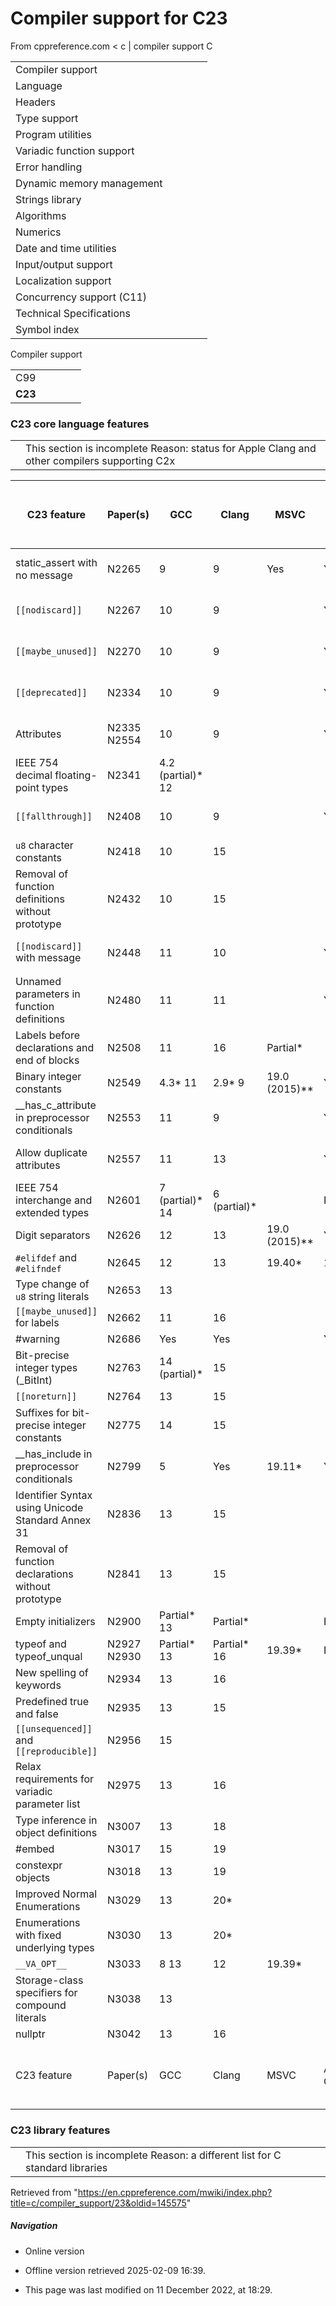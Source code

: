 # Compiler support for C23

From cppreference.com
< c‎ | compiler support
 C

|  |  |  |  |  |
| --- | --- | --- | --- | --- |
| Compiler support | | | | |
| Language | | | | |
| Headers | | | | |
| Type support | | | | |
| Program utilities | | | | |
| Variadic function support | | | | |
| Error handling | | | | |
| Dynamic memory management | | | | |
| Strings library | | | | |
| Algorithms | | | | |
| Numerics | | | | |
| Date and time utilities | | | | |
| Input/output support | | | | |
| Localization support | | | | |
| Concurrency support (C11) | | | | |
| Technical Specifications | | | | |
| Symbol index | | | | |

Compiler support

|  |  |  |  |  |
| --- | --- | --- | --- | --- |
| C99 | | | | |
| ****C23**** | | | | |

### C23 core language features

|  |  |
| --- | --- |
|  | This section is incomplete Reason: status for Apple Clang and other compilers supporting C2x |

| C23 feature | Paper(s) | GCC | Clang | MSVC | Apple Clang | EDG eccp | Intel C++ | Nvidia HPC C++ (ex PGI)\* | Nvidia nvcc | Cray |  |
| --- | --- | --- | --- | --- | --- | --- | --- | --- | --- | --- | --- |
| static_assert with no message | N2265 | 9 | 9 | Yes | Yes | 6.5 | 2021.1.2 (clang based) |  |  |  |
| `[[nodiscard]]` | N2267 | 10 | 9 |  | Yes | 6.4 | 2021.1.2 (clang based) |  |  |  |
| `[[maybe_unused]]` | N2270 | 10 | 9 |  | Yes | 6.4 | 2021.1.2 (clang based) |  |  |  |
| `[[deprecated]]` | N2334 | 10 | 9 |  | Yes | 6.4 | 2021.1.2 (clang based) |  |  |  |
| Attributes | N2335 N2554 | 10 | 9 |  | Yes | 6.4 | 2021.1.2 (clang based) |  |  |  |
| IEEE 754 decimal floating-point types | N2341 | 4.2 (partial)\* 12 |  |  |  |  | 13.0 (partial)\* |  |  |  |
| `[[fallthrough]]` | N2408 | 10 | 9 |  | Yes | 6.4 | 2021.1.2 (clang based) |  |  |  |
| `u8` character constants | N2418 | 10 | 15 |  |  | 6.5 | 2022.2 |  |  |  |
| Removal of function definitions without prototype | N2432 | 10 | 15 |  |  |  | 2022.2 |  |  |  |
| `[[nodiscard]]` with message | N2448 | 11 | 10 |  | Yes | 6.4 | 2021.1.2 (clang based) |  |  |  |
| Unnamed parameters in function definitions | N2480 | 11 | 11 |  | Yes | 6.4 | 2021.1.2 (clang based) |  |  |  |
| Labels before declarations and end of blocks | N2508 | 11 | 16 | Partial\* |  | 6.5 | 17.0\* |  |  |  |
| Binary integer constants | N2549 | 4.3\* 11 | 2.9\* 9 | 19.0 (2015)\*\* | Yes | 6.5 | 11.0\* |  |  |  |
| __has_c_attribute in preprocessor conditionals | N2553 | 11 | 9 |  | Yes | 6.5 | 2021.1.2 (clang based) |  |  |  |
| Allow duplicate attributes | N2557 | 11 | 13 |  | Yes | 6.5 | 2021.4 (clang-based |  |  |  |
| IEEE 754 interchange and extended types | N2601 | 7 (partial)\* 14 | 6 (partial)\* |  | Partial\* |  |  |  |  |  |
| Digit separators | N2626 | 12 | 13 | 19.0 (2015)\*\* | Yes | 6.5 | 18.0\* |  |  |  |
| `#elifdef` and `#elifndef` | N2645 | 12 | 13 | 19.40\* | 13.1.6\* | 6.5 | 2021.4 |  |  |  |
| Type change of `u8` string literals | N2653 | 13 |  |  |  |  |  |  |  |  |
| `[[maybe_unused]]` for labels | N2662 | 11 | 16 |  |  | 6.5 | 2022.2 |  |  |  |
| #warning | N2686 | Yes | Yes |  | Yes | 6.5 | Yes |  |  |  |
| Bit-precise integer types (_BitInt) | N2763 | 14 (partial)\* | 15 |  |  | 6.5 | 2022.2 |  |  |  |
| `[[noreturn]]` | N2764 | 13 | 15 |  |  | 6.5 | 2022.2 |  |  |  |
| Suffixes for bit-precise integer constants | N2775 | 14 | 15 |  |  |  | 2022.2 |  |  |  |
| __has_include in preprocessor conditionals | N2799 | 5 | Yes | 19.11\* | Yes | 6.5 | 18.0 |  |  |  |
| Identifier Syntax using Unicode Standard Annex 31 | N2836 | 13 | 15 |  |  | 6.5 | 2022.2 |  |  |  |
| Removal of function declarations without prototype | N2841 | 13 | 15 |  |  |  | 2022.2 |  |  |  |
| Empty initializers | N2900 | Partial\* 13 | Partial\* |  | Partial\* | Partial\* | Partial\* |  |  |  |
| typeof and typeof_unqual | N2927 N2930 | Partial\* 13 | Partial\* 16 | 19.39\* | Partial\* | Partial\* | Partial\* |  |  | Partial\* |
| New spelling of keywords | N2934 | 13 | 16 |  |  | 6.5 |  |  |  |  |
| Predefined true and false | N2935 | 13 | 15 |  |  |  | 2022.2 |  |  |  |
| `[[unsequenced]]` and `[[reproducible]]` | N2956 | 15 |  |  |  |  |  |  |  |  |
| Relax requirements for variadic parameter list | N2975 | 13 | 16 |  |  | 6.5 | 2023.1 |  |  |  |
| Type inference in object definitions | N3007 | 13 | 18 |  |  |  |  |  |  |  |
| #embed | N3017 | 15 | 19 |  |  |  |  |  |  |  |
| constexpr objects | N3018 | 13 | 19 |  |  |  |  |  |  |  |
| Improved Normal Enumerations | N3029 | 13 | 20\* |  |  |  |  |  |  |  |
| Enumerations with fixed underlying types | N3030 | 13 | 20\* |  |  |  |  |  |  |  |
| `__VA_OPT__` | N3033 | 8 13 | 12 | 19.39\* |  | 6.5 |  |  |  |  |
| Storage-class specifiers for compound literals | N3038 | 13 |  |  |  |  |  |  |  |  |
| nullptr | N3042 | 13 | 16 |  |  |  |  |  |  |  |
| C23 feature | Paper(s) | GCC | Clang | MSVC | Apple Clang | EDG eccp | Intel C++ | Nvidia HPC C++ (ex PGI)\* | Nvidia nvcc | Cray |

### C23 library features

|  |  |
| --- | --- |
|  | This section is incomplete Reason: a different list for C standard libraries |

Retrieved from "<https://en.cppreference.com/mwiki/index.php?title=c/compiler_support/23&oldid=145575>"

##### Navigation

- Online version
- Offline version retrieved 2025-02-09 16:39.

- This page was last modified on 11 December 2022, at 18:29.